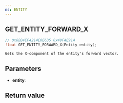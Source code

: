 ```yaml
---
ns: ENTITY
---
```

## GET_ENTITY_FORWARD_X

```c
// 0x8BB4EF4214E0E6D5 0x49FAE914
float GET_ENTITY_FORWARD_X(Entity entity);
```

```
Gets the X-component of the entity's forward vector.  
```

## Parameters
* **entity**: 

## Return value
